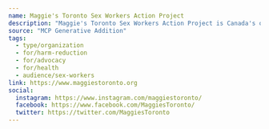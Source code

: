 ```yaml
---
name: Maggie's Toronto Sex Workers Action Project
description: "Maggie's Toronto Sex Workers Action Project is Canada's oldest sex worker justice initiative offering wrap-around services, and life-affirming care to current and form sex workers across Toronto and the GTA. From street outreach and harm reduction services/supports to case management, drop-in programming and community-specific resources for parents, QTBIPOC sex workers and male-identified workers, at the core of our work is an earnest belief that sex workers themselves are best equipped to determine what safety, dignity and community connection means to us."
source: "MCP Generative Addition"
tags:
  - type/organization
  - for/harm-reduction
  - for/advocacy
  - for/health
  - audience/sex-workers
link: https://www.maggiestoronto.org
social:
  instagram: https://www.instagram.com/maggiestoronto/
  facebook: https://www.facebook.com/MaggiesToronto/
  twitter: https://twitter.com/MaggiesToronto
---
```

